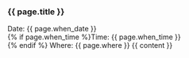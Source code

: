 ### {{ page.title }}

Date: {{ page.when_date }}<br>
{% if page.when_time %}Time: {{ page.when_time }}<br>{% endif %}
Where: {{ page.where }}
{{ content }}